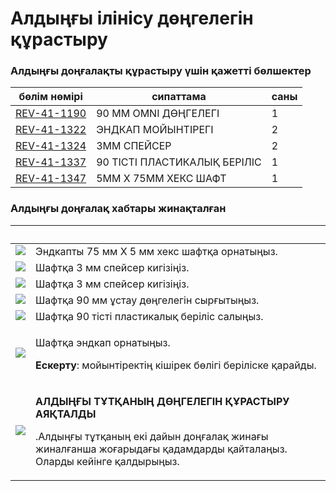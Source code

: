 # Алдыңғы ілінісу дөңгелегін құрастыру

### Алдыңғы доңғалақты құрастыру үшін қажетті бөлшектер <a href="#neobkhodimye-detali-dlya-sborki-kolesa-perednei-rukoyatki" id="neobkhodimye-detali-dlya-sborki-kolesa-perednei-rukoyatki"></a>

| **бөлім нөмірі**                                          | **сипаттама**                | **саны** |
| --------------------------------------------------------- | ---------------------------- | -------- |
| ​[REV-41-1190](https://www.revrobotics.com/rev-41-1190/)​ | 90 ММ OMNI ДӨҢГЕЛЕГІ         | 1        |
| ​[REV-41-1322](https://www.revrobotics.com/rev-41-1322/)​ | ЭНДКАП МОЙЫНТІРЕГІ           | 2        |
| ​[REV-41-1324](https://www.revrobotics.com/rev-41-1324/)​ | 3MM СПЕЙСЕР                  | 2        |
| ​[REV-41-1337](https://www.revrobotics.com/rev-41-1337/)​ | 90 ТІСТІ ПЛАСТИКАЛЫҚ БЕРІЛІС | 1        |
| ​[REV-41-1347](https://www.revrobotics.com/rev-41-1347/)​ | 5MM X 75MM ХЕКС ШАФТ         | 1        |

### Алдыңғы доңғалақ хабтары жинақталған <a href="#stupicy-perednego-kolesa-v-sbore" id="stupicy-perednego-kolesa-v-sbore"></a>

| ​                                                                                                                                                                                                                                                                           | ​                                                                                                                                                                                                 |
| --------------------------------------------------------------------------------------------------------------------------------------------------------------------------------------------------------------------------------------------------------------------------- | ------------------------------------------------------------------------------------------------------------------------------------------------------------------------------------------------- |
| ​![](https://2589213514-files.gitbook.io/\~/files/v0/b/gitbook-legacy-files/o/assets%2F-M5yw0n8IneF5-9ybLjT%2F-MI4ysTFi9NBVobBOLUW%2F-MI6CdB49zyrRjDVoqQ1%2FAGD-\_FW%20-%20Add%20Through%20Bore%20Bearing%201.svg?alt=media\&token=e18ba748-da3f-4bf7-b14d-a493a5dc902e)​   | Эндкапты 75 мм X 5 мм хекс шафтқа орнатыңыз.                                                                                                                                                      |
| ​​![](https://2589213514-files.gitbook.io/\~/files/v0/b/gitbook-legacy-files/o/assets%2F-M5yw0n8IneF5-9ybLjT%2F-MHwkzAHlPtxx8ZdoSQt%2F-MHwloWjPmOLgkL3pWoD%2FAdd%20Spacer%201.svg?alt=media\&token=a018fd2b-11e4-44ad-81b5-f52dea3ccb2b)​                                   | Шафтқа 3 мм спейсер кигізіңіз.                                                                                                                                                                    |
| ​​![](https://2589213514-files.gitbook.io/\~/files/v0/b/gitbook-legacy-files/o/assets%2F-M5yw0n8IneF5-9ybLjT%2F-MI4ysTFi9NBVobBOLUW%2F-MI6CQ3wHRLq4ynlSB\_q%2FAGD-\_FW%20-%20Add%202nd%20Spacer.svg?alt=media\&token=694493f3-b1bf-4ed2-a73d-2129de7fae19)​                 | Шафтқа 3 мм спейсер кигізіңіз.                                                                                                                                                                    |
| ​​![](https://2589213514-files.gitbook.io/\~/files/v0/b/gitbook-legacy-files/o/assets%2F-M5yw0n8IneF5-9ybLjT%2F-MI4ysTFi9NBVobBOLUW%2F-MI6CTYw8HK1c87zwI6c%2FAGD-\_FW%20-%20Add%20Grip%20wheel.svg?alt=media\&token=2cf9c5f4-8085-4d1e-9969-5c13f0df48d2)​                  | Шафтқа 90 мм ұстау дөңгелегін сырғытыңыз.                                                                                                                                                         |
| ​​![](https://2589213514-files.gitbook.io/\~/files/v0/b/gitbook-legacy-files/o/assets%2F-M5yw0n8IneF5-9ybLjT%2F-MI4ysTFi9NBVobBOLUW%2F-MI6CWv7BMMjkfaMs7m0%2FAGD-\_FW%20-%20Add%20Gear.svg?alt=media\&token=64aef7ea-bc8a-4984-9c40-b13d8041a41c)​                          | Шафтқа 90 тісті пластикалық беріліс салыңыз.                                                                                                                                                      |
| ​​![](https://2589213514-files.gitbook.io/\~/files/v0/b/gitbook-legacy-files/o/assets%2F-M5yw0n8IneF5-9ybLjT%2F-MI4ysTFi9NBVobBOLUW%2F-MI6C\_vJbmmt0hKXSTeQ%2FAGD-\_FW%20-%20Add%20Through%20Bore%20Bearing%202.svg?alt=media\&token=52016487-c5b3-4f14-a6b0-05785d2861d1)​ | <p>Шафтқа эндкап орнатыңыз.</p><p>​<strong>Ескерту</strong>: мойынтіректің кішірек бөлігі беріліске қарайды.</p>                                                                                  |
| ​​![](https://2589213514-files.gitbook.io/\~/files/v0/b/gitbook-legacy-files/o/assets%2F-M5yw0n8IneF5-9ybLjT%2F-MI4ysTFi9NBVobBOLUW%2F-MI6CgBdG022vgpub2xW%2FAGD-\_FW%20-%20Complete.svg?alt=media\&token=5058aede-9e91-4490-a5c2-7f75a17587ae)​                            | <p><strong>АЛДЫҢҒЫ ТҰТҚАНЫҢ ДӨҢГЕЛЕГІН ҚҰРАСТЫРУ АЯҚТАЛДЫ</strong></p><p>.​Алдыңғы тұтқаның екі дайын доңғалақ жинағы жиналғанша жоғарыдағы қадамдарды қайталаңыз. Оларды кейінге қалдырыңыз.</p> |
